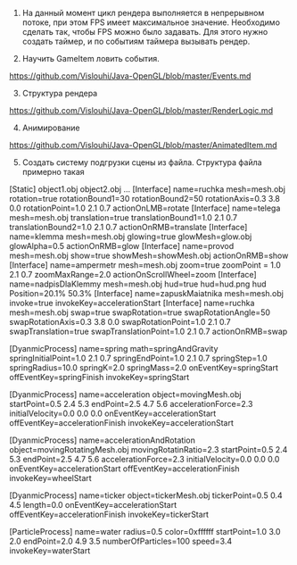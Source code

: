 1. На данный момент цикл рендера выполняется в непрерывном потоке, при этом FPS имеет максимальное значение. Необходимо сделать
так, чтобы FPS можно было задавать. Для этого нужно создать таймер, и по событиям таймера вызывать рендер.

2. Научить GameItem ловить события. 

https://github.com/Vislouhi/Java-OpenGL/blob/master/Events.md

         


3. Структура рендера

 https://github.com/Vislouhi/Java-OpenGL/blob/master/RenderLogic.md

4. Анимирование

 https://github.com/Vislouhi/Java-OpenGL/blob/master/AnimatedItem.md


5. Создать систему подгрузки сцены из файла. Структура файла примерно такая

 [Static]
 object1.obj
 object2.obj
 ...
 [Interface]
 name=ruchka
 mesh=mesh.obj
 rotation=true
 rotationBound1=30
 rotationBound2=50
 rotationAxis=0.3 3.8 0.0
 rotationPoint=1.0 2.1 0.7
 actionOnLMB=rotate
 [Interface]
 name=telega
 mesh=mesh.obj
 translation=true
 translationBound1=1.0 2.1 0.7
 translationBound2=1.0 2.1 0.7
 actionOnRMB=translate
 [Interface]
 name=klemma
 mesh=mesh.obj
 glowing=true
 glowMesh=glow.obj
 glowAlpha=0.5
 actionOnRMB=glow
 [Interface]
 name=provod
 mesh=mesh.obj
 show=true
 showMesh=showMesh.obj
 actionOnRMB=show
 [Interface]
 name=ampermetr
 mesh=mesh.obj
 zoom=true
 zoomPoint = 1.0 2.1 0.7
 zoomMaxRange=2.0
 actionOnScrollWheel=zoom
 [Interface]
 name=nadpisDlaKlemmy
 mesh=mesh.obj
 hud=true
 hud=hud.png
 hud Position=20.1% 50.3%
 [Interface]
 name=zapuskMaiatnika
 mesh=mesh.obj
 invoke=true
 invokeKey=accelerationStart
 [Interface]
 name=ruchka
 mesh=mesh.obj
 swap=true
 swapRotation=true
 swapRotationAngle=50
 swapRotationAxis=0.3 3.8 0.0
 swapRotationPoint=1.0 2.1 0.7
 swapTranslation=true
 swapTranslationPoint=1.0 2.1 0.7
 actionOnRMB=swap
 
 [DyanmicProcess]
 name=spring
 math=springAndGravity
 springInitialPoint=1.0 2.1 0.7
 springEndPoint=1.0 2.1 0.7
 springStep=1.0
 springRadius=10.0
 springK=2.0
 springMass=2.0
 onEventKey=springStart
 offEventKey=springFinish
 invokeKey=springStart
 
 
 [DyanmicProcess]
 name=acceleration
 object=movingMesh.obj
 startPoint=0.5 2.4 5.3
 endPoint=2.5 4.7 5.6
 accelerationForce=2.3
 initialVelocity=0.0 0.0 0.0
 onEventKey=accelerationStart
 offEventKey=accelerationFinish
 invokeKey=accelerationStart
 
 [DyanmicProcess]
 name=accelerationAndRotation
 object=movingRotatingMesh.obj
 movingRotatinRatio=2.3
 startPoint=0.5 2.4 5.3
 endPoint=2.5 4.7 5.6
 accelerationForce=2.3
 initialVelocity=0.0 0.0 0.0
 onEventKey=accelerationStart
 offEventKey=accelerationFinish
 invokeKey=wheelStart
 
 [DyanmicProcess]
 name=ticker
 object=tickerMesh.obj
 tickerPoint=0.5 0.4 4.5
 length=0.0
 onEventKey=accelerationStart
 offEventKey=accelerationFinish
 invokeKey=tickerStart
 
 [ParticleProcess]
 name=water
 radius=0.5
 color=0xffffff
 startPoint=1.0 3.0 2.0
 endPoint=2.0 4.9 3.5
 numberOfParticles=100
 speed=3.4
 invokeKey=waterStart
 
 
 
